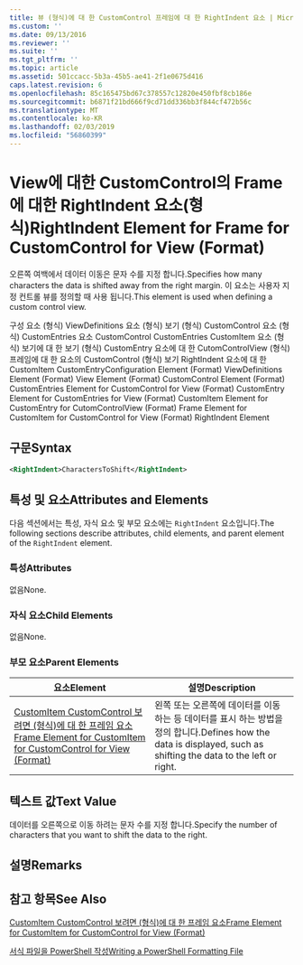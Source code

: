 ```yaml
---
title: 뷰 (형식)에 대 한 CustomControl 프레임에 대 한 RightIndent 요소 | Microsoft Docs
ms.custom: ''
ms.date: 09/13/2016
ms.reviewer: ''
ms.suite: ''
ms.tgt_pltfrm: ''
ms.topic: article
ms.assetid: 501ccacc-5b3a-45b5-ae41-2f1e0675d416
caps.latest.revision: 6
ms.openlocfilehash: 85c165475bd67c378557c12820e450fbf8cb186e
ms.sourcegitcommit: b6871f21bd666f9cd71dd336bb3f844cf472b56c
ms.translationtype: MT
ms.contentlocale: ko-KR
ms.lasthandoff: 02/03/2019
ms.locfileid: "56860399"
---
```

# <a name="rightindent-element-for-frame-for-customcontrol-for-view-format"></a><span data-ttu-id="09fa1-102">View에 대한 CustomControl의 Frame에 대한 RightIndent 요소(형식)</span><span class="sxs-lookup"><span data-stu-id="09fa1-102">RightIndent Element for Frame for CustomControl for View (Format)</span></span>

<span data-ttu-id="09fa1-103">오른쪽 여백에서 데이터 이동은 문자 수를 지정 합니다.</span><span class="sxs-lookup"><span data-stu-id="09fa1-103">Specifies how many characters the data is shifted away from the right margin.</span></span> <span data-ttu-id="09fa1-104">이 요소는 사용자 지정 컨트롤 뷰를 정의할 때 사용 됩니다.</span><span class="sxs-lookup"><span data-stu-id="09fa1-104">This element is used when defining a custom control view.</span></span>

<span data-ttu-id="09fa1-105">구성 요소 (형식) ViewDefinitions 요소 (형식) 보기 (형식) CustomControl 요소 (형식) CustomEntries 요소 CustomControl CustomEntries CustomItem 요소 (형식) 보기에 대 한 보기 (형식) CustomEntry 요소에 대 한 CutomControlView (형식) 프레임에 대 한 요소의 CustomControl (형식) 보기 RightIndent 요소에 대 한 CustomItem CustomEntry</span><span class="sxs-lookup"><span data-stu-id="09fa1-105">Configuration Element (Format) ViewDefinitions Element (Format) View Element (Format) CustomControl Element (Format) CustomEntries Element for CustomControl for View (Format) CustomEntry Element for CustomEntries for View (Format) CustomItem Element for CustomEntry for CutomControlView (Format) Frame Element for CustomItem for CustomControl for View (Format) RightIndent Element</span></span>

## <a name="syntax"></a><span data-ttu-id="09fa1-106">구문</span><span class="sxs-lookup"><span data-stu-id="09fa1-106">Syntax</span></span>

```xml
<RightIndent>CharactersToShift</RightIndent>
```

## <a name="attributes-and-elements"></a><span data-ttu-id="09fa1-107">특성 및 요소</span><span class="sxs-lookup"><span data-stu-id="09fa1-107">Attributes and Elements</span></span>

<span data-ttu-id="09fa1-108">다음 섹션에서는 특성, 자식 요소 및 부모 요소에는 `RightIndent` 요소입니다.</span><span class="sxs-lookup"><span data-stu-id="09fa1-108">The following sections describe attributes, child elements, and parent element of the `RightIndent` element.</span></span>

### <a name="attributes"></a><span data-ttu-id="09fa1-109">특성</span><span class="sxs-lookup"><span data-stu-id="09fa1-109">Attributes</span></span>

<span data-ttu-id="09fa1-110">없음</span><span class="sxs-lookup"><span data-stu-id="09fa1-110">None.</span></span>

### <a name="child-elements"></a><span data-ttu-id="09fa1-111">자식 요소</span><span class="sxs-lookup"><span data-stu-id="09fa1-111">Child Elements</span></span>

<span data-ttu-id="09fa1-112">없음</span><span class="sxs-lookup"><span data-stu-id="09fa1-112">None.</span></span>

### <a name="parent-elements"></a><span data-ttu-id="09fa1-113">부모 요소</span><span class="sxs-lookup"><span data-stu-id="09fa1-113">Parent Elements</span></span>

|<span data-ttu-id="09fa1-114">요소</span><span class="sxs-lookup"><span data-stu-id="09fa1-114">Element</span></span>|<span data-ttu-id="09fa1-115">설명</span><span class="sxs-lookup"><span data-stu-id="09fa1-115">Description</span></span>|
|-------------|-----------------|
|[<span data-ttu-id="09fa1-116">CustomItem CustomControl 보려면 (형식)에 대 한 프레임 요소</span><span class="sxs-lookup"><span data-stu-id="09fa1-116">Frame Element for CustomItem for CustomControl for View (Format)</span></span>](./frame-element-for-customitem-for-customcontrol-for-view-format.md)|<span data-ttu-id="09fa1-117">왼쪽 또는 오른쪽에 데이터를 이동 하는 등 데이터를 표시 하는 방법을 정의 합니다.</span><span class="sxs-lookup"><span data-stu-id="09fa1-117">Defines how the data is displayed, such as shifting the data to the left or right.</span></span>|

## <a name="text-value"></a><span data-ttu-id="09fa1-118">텍스트 값</span><span class="sxs-lookup"><span data-stu-id="09fa1-118">Text Value</span></span>

<span data-ttu-id="09fa1-119">데이터를 오른쪽으로 이동 하려는 문자 수를 지정 합니다.</span><span class="sxs-lookup"><span data-stu-id="09fa1-119">Specify the number of characters that you want to shift the data to the right.</span></span>

## <a name="remarks"></a><span data-ttu-id="09fa1-120">설명</span><span class="sxs-lookup"><span data-stu-id="09fa1-120">Remarks</span></span>

## <a name="see-also"></a><span data-ttu-id="09fa1-121">참고 항목</span><span class="sxs-lookup"><span data-stu-id="09fa1-121">See Also</span></span>

[<span data-ttu-id="09fa1-122">CustomItem CustomControl 보려면 (형식)에 대 한 프레임 요소</span><span class="sxs-lookup"><span data-stu-id="09fa1-122">Frame Element for CustomItem for CustomControl for View (Format)</span></span>](./frame-element-for-customitem-for-customcontrol-for-view-format.md)

[<span data-ttu-id="09fa1-123">서식 파일을 PowerShell 작성</span><span class="sxs-lookup"><span data-stu-id="09fa1-123">Writing a PowerShell Formatting File</span></span>](./writing-a-powershell-formatting-file.md)
